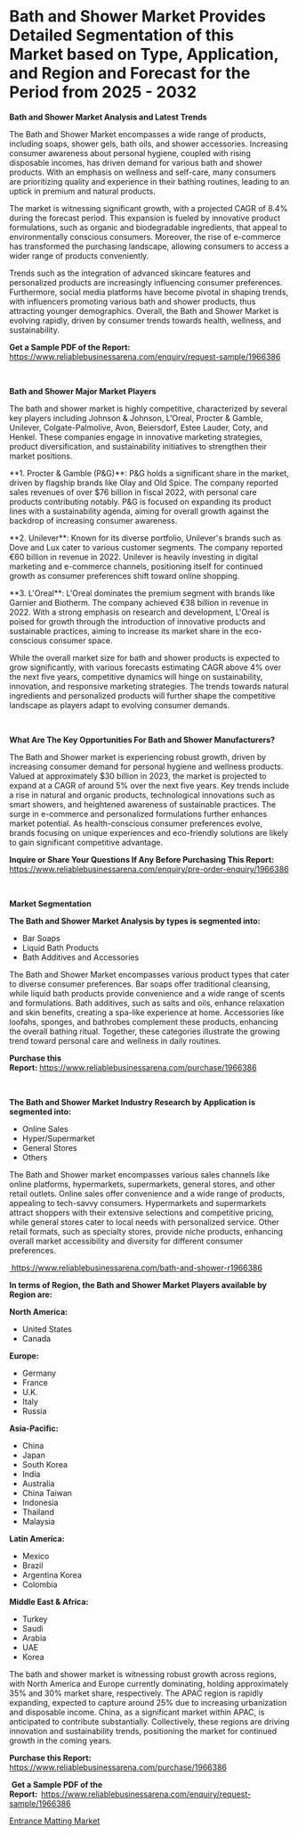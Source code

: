 <p><h1>Bath and Shower Market Provides Detailed Segmentation of this Market based on Type, Application, and Region and Forecast for the Period from 2025 - 2032</h1></p><p><strong>Bath and Shower Market Analysis and Latest Trends</strong></p>
<p><p>The Bath and Shower Market encompasses a wide range of products, including soaps, shower gels, bath oils, and shower accessories. Increasing consumer awareness about personal hygiene, coupled with rising disposable incomes, has driven demand for various bath and shower products. With an emphasis on wellness and self-care, many consumers are prioritizing quality and experience in their bathing routines, leading to an uptick in premium and natural products.</p><p>The market is witnessing significant growth, with a projected CAGR of 8.4% during the forecast period. This expansion is fueled by innovative product formulations, such as organic and biodegradable ingredients, that appeal to environmentally conscious consumers. Moreover, the rise of e-commerce has transformed the purchasing landscape, allowing consumers to access a wider range of products conveniently.</p><p>Trends such as the integration of advanced skincare features and personalized products are increasingly influencing consumer preferences. Furthermore, social media platforms have become pivotal in shaping trends, with influencers promoting various bath and shower products, thus attracting younger demographics. Overall, the Bath and Shower Market is evolving rapidly, driven by consumer trends towards health, wellness, and sustainability.</p></p>
<p><strong>Get a Sample PDF of the Report:&nbsp;</strong> <a href="https://www.reliablebusinessarena.com/enquiry/request-sample/1966386?utm_campaign=1871&utm_medium=2&utm_source=Github&utm_content=ia&utm_term=08022025&utm_id=bath-and-shower">https://www.reliablebusinessarena.com/enquiry/request-sample/1966386</a></p>
<p>&nbsp;</p>
<p><strong>Bath and Shower Major Market Players</strong></p>
<p><p>The bath and shower market is highly competitive, characterized by several key players including Johnson & Johnson, L'Oreal, Procter & Gamble, Unilever, Colgate-Palmolive, Avon, Beiersdorf, Estee Lauder, Coty, and Henkel. These companies engage in innovative marketing strategies, product diversification, and sustainability initiatives to strengthen their market positions.</p><p>**1. Procter & Gamble (P&G)**: P&G holds a significant share in the market, driven by flagship brands like Olay and Old Spice. The company reported sales revenues of over $76 billion in fiscal 2022, with personal care products contributing notably. P&G is focused on expanding its product lines with a sustainability agenda, aiming for overall growth against the backdrop of increasing consumer awareness.</p><p>**2. Unilever**: Known for its diverse portfolio, Unilever's brands such as Dove and Lux cater to various customer segments. The company reported €60 billion in revenue in 2022. Unilever is heavily investing in digital marketing and e-commerce channels, positioning itself for continued growth as consumer preferences shift toward online shopping.</p><p>**3. L'Oreal**: L'Oreal dominates the premium segment with brands like Garnier and Biotherm. The company achieved €38 billion in revenue in 2022. With a strong emphasis on research and development, L'Oreal is poised for growth through the introduction of innovative products and sustainable practices, aiming to increase its market share in the eco-conscious consumer space.</p><p>While the overall market size for bath and shower products is expected to grow significantly, with various forecasts estimating CAGR above 4% over the next five years, competitive dynamics will hinge on sustainability, innovation, and responsive marketing strategies. The trends towards natural ingredients and personalized products will further shape the competitive landscape as players adapt to evolving consumer demands.</p></p>
<p>&nbsp;</p>
<p><strong>What Are The Key Opportunities For Bath and Shower Manufacturers?</strong></p>
<p><p>The Bath and Shower market is experiencing robust growth, driven by increasing consumer demand for personal hygiene and wellness products. Valued at approximately $30 billion in 2023, the market is projected to expand at a CAGR of around 5% over the next five years. Key trends include a rise in natural and organic products, technological innovations such as smart showers, and heightened awareness of sustainable practices. The surge in e-commerce and personalized formulations further enhances market potential. As health-conscious consumer preferences evolve, brands focusing on unique experiences and eco-friendly solutions are likely to gain significant competitive advantage.</p></p>
<p><strong>Inquire or Share Your Questions If Any Before Purchasing This Report:</strong> <a href="https://www.reliablebusinessarena.com/enquiry/pre-order-enquiry/1966386?utm_campaign=1871&utm_medium=2&utm_source=Github&utm_content=ia&utm_term=08022025&utm_id=bath-and-shower">https://www.reliablebusinessarena.com/enquiry/pre-order-enquiry/1966386</a></p>
<p>&nbsp;</p>
<p><strong>Market Segmentation</strong></p>
<p><strong>The Bath and Shower Market Analysis by types is segmented into:</strong></p>
<p><ul><li>Bar Soaps</li><li>Liquid Bath Products</li><li>Bath Additives and Accessories</li></ul></p>
<p><p>The Bath and Shower Market encompasses various product types that cater to diverse consumer preferences. Bar soaps offer traditional cleansing, while liquid bath products provide convenience and a wide range of scents and formulations. Bath additives, such as salts and oils, enhance relaxation and skin benefits, creating a spa-like experience at home. Accessories like loofahs, sponges, and bathrobes complement these products, enhancing the overall bathing ritual. Together, these categories illustrate the growing trend toward personal care and wellness in daily routines.</p></p>
<p><strong>Purchase this Report:&nbsp;</strong><a href="https://www.reliablebusinessarena.com/purchase/1966386?utm_campaign=1871&utm_medium=2&utm_source=Github&utm_content=ia&utm_term=08022025&utm_id=bath-and-shower">https://www.reliablebusinessarena.com/purchase/1966386</a></p>
<p>&nbsp;</p>
<p><strong>The Bath and Shower Market Industry Research by Application is segmented into:</strong></p>
<p><ul><li>Online Sales</li><li>Hyper/Supermarket</li><li>General Stores</li><li>Others</li></ul></p>
<p><p>The Bath and Shower market encompasses various sales channels like online platforms, hypermarkets, supermarkets, general stores, and other retail outlets. Online sales offer convenience and a wide range of products, appealing to tech-savvy consumers. Hypermarkets and supermarkets attract shoppers with their extensive selections and competitive pricing, while general stores cater to local needs with personalized service. Other retail formats, such as specialty stores, provide niche products, enhancing overall market accessibility and diversity for different consumer preferences.</p></p>
<p><a href="https://www.reliablebusinessarena.com/bath-and-shower-r1966386?utm_campaign=1871&utm_medium=2&utm_source=Github&utm_content=ia&utm_term=08022025&utm_id=bath-and-shower">&nbsp;https://www.reliablebusinessarena.com/bath-and-shower-r1966386</a></p>
<p><strong>In terms of Region, the Bath and Shower Market Players available by Region are:</strong></p>
<p>
    <p> <strong> North America: </strong>
        <ul>
            <li>United States</li>
            <li>Canada</li>
        </ul>
        </p> 
    <p> <strong> Europe: </strong>
        <ul>
            <li>Germany</li>
            <li>France</li>
            <li>U.K.</li>
            <li>Italy</li>
            <li>Russia</li>
        </ul>
        </p> 
    <p> <strong> Asia-Pacific: </strong>
        <ul>
            <li>China</li>
            <li>Japan</li>
            <li>South Korea</li>
            <li>India</li>
            <li>Australia</li>
            <li>China Taiwan</li>
            <li>Indonesia</li>
            <li>Thailand</li>
            <li>Malaysia</li>
        </ul>
        </p> 
    <p> <strong> Latin America: </strong>
        <ul>
            <li>Mexico</li>
            <li>Brazil</li>
            <li>Argentina Korea</li>
            <li>Colombia</li>
        </ul>
        </p> 
    <p> <strong> Middle East & Africa: </strong>
        <ul>
            <li>Turkey</li>
            <li>Saudi</li>
            <li>Arabia</li>
            <li>UAE</li>
            <li>Korea</li>
        </ul>
    </p>
    </p>
<p><p>The bath and shower market is witnessing robust growth across regions, with North America and Europe currently dominating, holding approximately 35% and 30% market share, respectively. The APAC region is rapidly expanding, expected to capture around 25% due to increasing urbanization and disposable income. China, as a significant market within APAC, is anticipated to contribute substantially. Collectively, these regions are driving innovation and sustainability trends, positioning the market for continued growth in the coming years.</p></p>
<p><strong>Purchase this Report: </strong><a href="https://www.reliablebusinessarena.com/purchase/1966386?utm_campaign=1871&utm_medium=2&utm_source=Github&utm_content=ia&utm_term=08022025&utm_id=bath-and-shower">https://www.reliablebusinessarena.com/purchase/1966386</a></p>
<p>&nbsp;<strong>Get a Sample PDF of the Report:&nbsp;&nbsp;</strong><a href="https://www.reliablebusinessarena.com/enquiry/request-sample/1966386?utm_campaign=1871&utm_medium=2&utm_source=Github&utm_content=ia&utm_term=08022025&utm_id=bath-and-shower">https://www.reliablebusinessarena.com/enquiry/request-sample/1966386</a></p>
<p><strong></strong></p>
<p><p><a href="https://github.com/marloy8/Market-Research-Report-List-7/blob/main/entrance-matting-market.md?utm_campaign=1871&utm_medium=2&utm_source=Github&utm_content=ia&utm_term=08022025&utm_id=bath-and-shower">Entrance Matting Market</a></p></p>